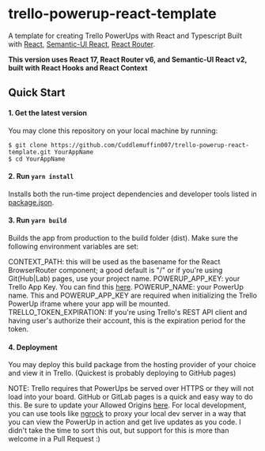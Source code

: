 # trello-powerup-react-template
A template for creating Trello PowerUps with React and Typescript
Built with [React](https://facebook.github.io/react/), [Semantic-UI React](https://react.semantic-ui.com), [React Router](https://reacttraining.com/react-router/).

**This version uses React 17, React Router v6, and Semantic-UI React v2, built with React Hooks and React Context**


## Quick Start

#### 1. Get the latest version

You may clone this repository on your local machine by running:

```shell
$ git clone https://github.com/Cuddlemuffin007/trello-powerup-react-template.git YourAppName
$ cd YourAppName
```

#### 2. Run `yarn install`
Installs both the run-time project dependencies and developer tools listed in [package.json](package.json).

#### 3. Run `yarn build`
Builds the app from production to the build folder (dist).
Make sure the following environment variables are set:

CONTEXT_PATH: this will be used as the basename for the React BrowserRouter component; a good default is "/" or if you're using Git(Hub|Lab) pages, use your project name.
POWERUP_APP_KEY: your Trello App Key. You can find this [here](https://trello.com/app-key).
POWERUP_NAME: your PowerUp name. This and POWERUP_APP_KEY are required when initializing the Trello PowerUp iframe where your app will be mounted.
TRELLO_TOKEN_EXPIRATION: If you're using Trello's REST API client and having user's authorize their account, this is the expiration period for the token.

#### 4. Deployment
You may deploy this build package from the hosting provider of your choice and view it in Trello. (Quickest is probably deploying to GitHub pages)

NOTE:
Trello requires that PowerUps be served over HTTPS or they will not load into your board. GitHub or GitLab pages is a quick and easy way to do this.
Be sure to update your Allowed Origins [here](https://trello.com/app-key).
For local development, you can use tools like [ngrock](https://ngrok.com/) to proxy your local dev server in a way that you can view the PowerUp in action
and get live updates as you code. I didn't take the time to sort this out, but support for this is more than welcome in a Pull Request :)
